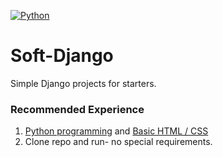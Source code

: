 [![Python](https://github.com/Wildchayote/32.private/blob/main/Capture.PNG)](https://en.wikipedia.org/wiki/Nigeria)
# Soft-Django
Simple Django projects for starters.
### Recommended Experience
1. [Python programming](https://skillsforall.com/catalog?category=course&subject+areas=programming) and [Basic HTML / CSS](https://www.codingforentrepreneurs.com/projects/getting-started-html-css/)
2. Clone repo and run- no special requirements.

